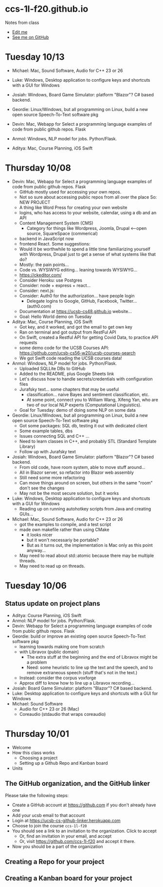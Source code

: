 # ccs-1l-f20.github.io

Notes from class

* [Edit me](https://github.com/ccs-1l-f20/ccs-1l-f20.github.io/edit/main/README.md)  
* [See me on GitHub](https://github.com/ccs-1l-f20/ccs-1l-f20.github.io/blob/main/README.md) 


# Tuesday 10/13

* Michael: Mac, Sound Software, Audio for C++ 23 or 26

* Luke: Windows, Desktop application to configure keys and shortcuts with a GUI for Windows

* Josiah: Windows, Board Game Simulator: platform "Blazor"?  C# based backend. 

* Geordie: Linux/Windows, but all programming on Linux, build a new open source Speech-To-Text software pkg

* Devin: Mac, Webapp for Select a programming language examples of code from public github repos.   Flask

* Anmol: Windows, NLP model for jobs.   Python/Flask.

* Aditya: Mac, Course Planning, iOS Swift
  




# Thursday 10/08


* Devin: Mac, Webapp for Select a programming language examples of code from public github repos.   Flask
  - GitHub mostly used for accessing your own repos.
  - Not so sure about accessing public repos from all over the place
  So: NEW PROJECT
  - A thing like Word Press for creating your own website
  - logins, who has access to your website, calendar, using a db and an API
  - Content Management System (CMS)
    - Category for things like Wordpress, Joomla, Drupal <--open source, SquareSpace (commerical)
  - backend in JavaScript now
  - frontend React.
  Some suggestions:
  - Would it be worthwhile to spend a little time familiarizing yourself with Wordpress,
    Drupal just to get a sense of what systems like that do?
  - Mostly: the pain points...
  - Code vs. WYSIWYG editing... leaning towards WYSIWYG... 
  - <https://ckeditor.com/>
  - Consider Heroku: use Postgres 
  - Consider: node + express + react...
  - Consider: next.js: 
  - Consider: Auth0 for the authorization... have people login
    - Delegate logins to Google, GitHub, Facebook, Twitter... (auth0.com)
  - Documentation at https://ucsb-cs48.github.io website... 
  - Goal: Hello World demo on Tuesday
* Aditya: Mac, Course Planning, iOS Swift
  - Got key, and it worked, and got the email to get own key
  - Ran on terminal and got output from RestFul API
  - On Swift, created a Restful API for getting Covid Data, to practice API requests
  - some demo code for the UCSB Courses API: <https://github.com/ucsb-cs56-w20/ucsb-courses-search>
  - We got Swift code reading the UCSB courses data!
* Anmol: Windows, NLP model for jobs.   Python/Flask.
  - Uploaded SQLLite DBs to GitHub
  - Added to the README, plus Google Sheets link
  - Let's discuss how to handle secrets/credentials with configuration files
  - Jurafsky text... some chapters that may be useful
    - classification... naive Bayes and sentiment classification, etc.
    - At some point, connect you to William Wang, Xifeng Yan, who are two of our local NLP experts
      (Computational Linguistics).
  - Goal for Tuesday: demo of doing some NLP on some data
* Geordie: Linux/Windows, but all programming on Linux, build a new open source Speech-To-Text software pkg
  - Got some packages: SQL db, testing it out with dedicated client
  - Some example tables, dbs
  - Issues connecting SQL and C++ ...
  - Need to learn classes in C++, and probably STL (Standard Template Library)
  - Follow up with Jurafsky text
* Josiah: Windows, Board Game Simulator: platform "Blazor"?  C# based backend. 
  - From old code, have room system, able to move stuff around...  
  - All in Blazor server, so refactor into Blazor web assembly
  - Still need some more refactoring
  - Can move things around on screen, but others in the same "room" don't see the changes
  - May not be the most secure solution, but it works
* Luke: Windows, Desktop application to configure keys and shortcuts with a GUI for Windows
  - Reading up on running autohotkey scripts from Java and creating GUIs...
* Michael: Mac, Sound Software, Audio for C++ 23 or 26
  - got the examples to compile, and a test script
  - made own makefile rather than using CMake
    - it looks nicer
    - but it won't necessariy be portable?
    - But as it turns out, the implementation is Mac only as this point anyway...
  - May need to read about std::atomic because there may be multiple threads.
  - May need to read up on threads.
  
# Tuesday 10/06

## Status update on project plans

* Aditya: Course Planning, iOS Swift
* Anmol: NLP model for jobs.   Python/Flask.
* Devin: Webapp for Select a programming language examples of code from public github repos.   Flask
* Geordie: build or improve an existing open source Speech-To-Text software pkg
  - learning towards making one from scratch
  - with Libravox (public domain)
    - The extra stuff at the beginning and the end of Libravox might be a problem
    - Need: some heuristic to line up the text and the speech, and to remove extraneous speech (stuff that's not in the text.)
  - Instead: consider the corpus voxforge
  - Approx diff to know how to line up a Libravox recording...
* Josiah: Board Game Simulator: platform "Blazor"?  C# based backend. 
* Luke: Desktop application to configure keys and shortcuts with a GUI for Windows
* Michael: Sound Software
  - Audio for C++ 23 or 26 (Mac)
  - Coreaudio (stdaudio that wraps coreaudio)


# Thursday 10/01

* Welcome
* How this class works
  * Choosing a project
  * Setting up a Github Repo and Kanban board
* Units

## The GitHub organization, and the GitHub linker

Please take the following steps:
* Create a GitHub account at <https://github.com> if you don't already have one
* Add your ucsb email to that account
* Login at <https://ucsb-cs-github-linker.herokuapp.com>
* Choose to join the course `ccs-1l-f20`
* You should see a link to an invitation to the organization.  Click to accept
  - Or, find an invitation in your email, and accept
  - Or, visit <https://github.com/ccs-1l-f20> and accept it there.
* Now you should be a part of the organization

## Creating a Repo for your project

## Creating a Kanban board for your project

